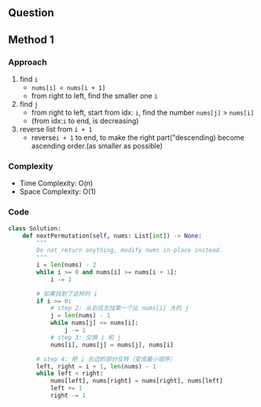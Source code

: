 ## Question
## Method 1
### Approach
1. find `i`
	- `nums[i] < nums[i + 1]`
	- from right to left, find the smaller one `i`
2. find `j` 
	- from right to left, start from idx: `i`,  find the number `nums[j]` > `nums[i]`
	- (from idx:`i` to end, is decreasing)
3. reverse list from `i + 1`
	- reverse`i + 1` to end, to make the right part("descending) become ascending order.(as smaller as possible)
### Complexity
- Time Complexity: O(n)
- Space Complexity: O(1)
### Code
```python
class Solution:
    def nextPermutation(self, nums: List[int]) -> None:
        """
        Do not return anything, modify nums in-place instead.
        """
        i = len(nums) - 2
        while i >= 0 and nums[i] >= nums[i + 1]:
            i -= 1

        # 如果找到了这样的 i
        if i >= 0:
            # step 2: 从右往左找第一个比 nums[i] 大的 j
            j = len(nums) - 1
            while nums[j] <= nums[i]:
                j -= 1
            # step 3: 交换 i 和 j
            nums[i], nums[j] = nums[j], nums[i]

        # step 4: 把 i 右边的部分反转（变成最小顺序）
        left, right = i + 1, len(nums) - 1
        while left < right:
            nums[left], nums[right] = nums[right], nums[left]
            left += 1
            right -= 1

                
```
